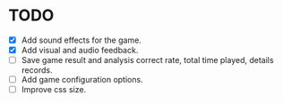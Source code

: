 # TODO

- [X] Add sound effects for the game.
- [X] Add visual and audio feedback.
- [ ] Save game result and analysis correct rate, total time played, details records.
- [ ] Add game configuration options.
- [ ] Improve css size.
